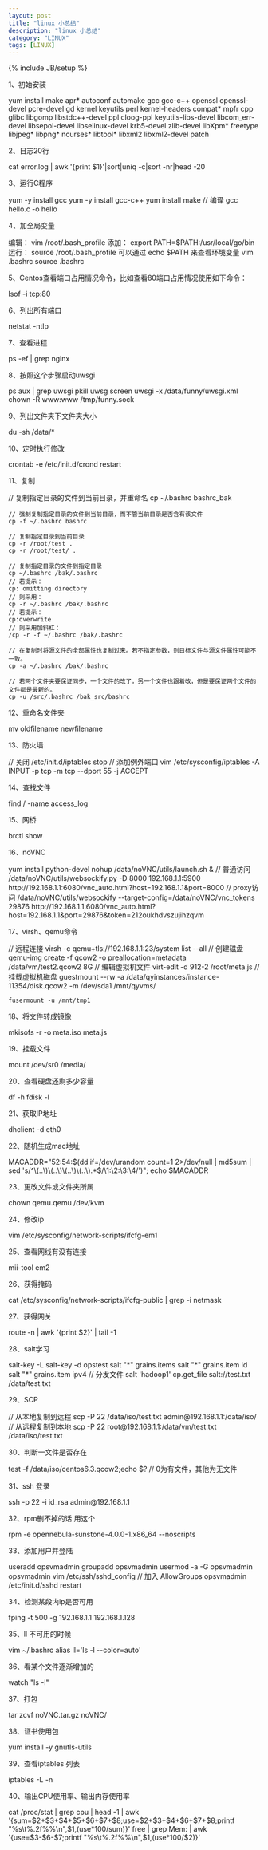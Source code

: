 ```yaml
---
layout: post
title: "linux 小总结"
description: "linux 小总结"
category: "LINUX"
tags: [LINUX]
---
```

{% include JB/setup %}

<p>1、初始安装</p>
    yum install make apr* autoconf automake gcc gcc-c++ openssl openssl-devel pcre-devel gd  kernel keyutils perl kernel-headers compat* mpfr cpp glibc libgomp libstdc++-devel ppl cloog-ppl keyutils-libs-devel libcom_err-devel libsepol-devel libselinux-devel krb5-devel zlib-devel libXpm* freetype libjpeg* libpng* ncurses* libtool* libxml2 libxml2-devel patch
    
<p>2、日志20行</p>
    cat error.log | awk '{print $1}'|sort|uniq -c|sort -nr|head -20

<p>3、运行C程序</p>
    yum -y install gcc
    yum -y install gcc-c++ 
    yum install make
    // 编译 
    gcc hello.c -o hello

<p>4、加全局变量</p>
    编辑： vim /root/.bash_profile
    添加： export PATH=$PATH:/usr/local/go/bin
    运行： source /root/.bash_profile
    可以通过 echo $PATH 来查看环境变量
    vim .bashrc
    source .bashrc

<p>5、Centos查看端口占用情况命令，比如查看80端口占用情况使用如下命令：</p>
    lsof -i tcp:80

<p>6、列出所有端口</p>
    netstat -ntlp

<p>7、查看进程</p>
    ps -ef | grep nginx

<p>8、按照这个步骤启动uwsgi</p>
    ps aux | grep uwsgi
    pkill uwsg
    screen
    uwsgi -x /data/funny/uwsgi.xml
    chown -R www:www /tmp/funny.sock

<p>9、列出文件夹下文件夹大小</p>
    du -sh /data/*  

<p>10、定时执行修改</p>
    crontab -e
    /etc/init.d/crond restart

<p>11、复制</p>
    // 复制指定目录的文件到当前目录，并重命名
    cp ~/.bashrc bashrc_bak

    // 强制复制指定目录的文件到当前目录，而不管当前目录是否含有该文件
    cp -f ~/.bashrc bashrc

    // 复制指定目录到当前目录
    cp -r /root/test .
    cp -r /root/test/ .

    // 复制指定目录的文件到指定目录
    cp ~/.bashrc /bak/.bashrc
    // 若提示：
    cp: omitting directory
    // 则采用：
    cp -r ~/.bashrc /bak/.bashrc
    // 若提示：
    cp:overwrite
    // 则采用加斜杠：
    /cp -r -f ~/.bashrc /bak/.bashrc

    // 在复制时将源文件的全部属性也复制过来。若不指定参数，则目标文件与源文件属性可能不一致。
    cp -a ~/.bashrc /bak/.bashrc

    // 若两个文件夹要保证同步，一个文件的改了，另一个文件也跟着改，但是要保证两个文件的文件都是最新的。
    cp -u /src/.bashrc /bak_src/bashrc

<p>12、重命名文件夹</p>
    mv oldfilename newfilename

<p>13、防火墙</p>
    // 关闭
    /etc/init.d/iptables stop
    // 添加例外端口 
    vim /etc/sysconfig/iptables
    -A INPUT -p tcp -m tcp --dport 55 -j ACCEPT

<p>14、查找文件</p>
    find / -name access_log

<p>15、网桥</p>
    brctl show

<p>16、noVNC</p>
    yum install python-devel
    nohup /data/noVNC/utils/launch.sh &
    // 普通访问
    /data/noVNC/utils/websockify.py -D 8000 192.168.1.1:5900
    http://192.168.1.1:6080/vnc_auto.html?host=192.168.1.1&port=8000
    // proxy访问
    /data/noVNC/utils/websockify --target-config=/data/noVNC/vnc_tokens 29876
    http://192.168.1.1:6080/vnc_auto.html?host=192.168.1.1&port=29876&token=212oukhdvszujihzqvm

<p>17、virsh、qemu命令</p>
    // 远程连接
    virsh -c qemu+tls://192.168.1.1:23/system list --all
    // 创建磁盘
    qemu-img create -f qcow2 -o preallocation=metadata /data/vm/test2.qcow2 8G
    // 编辑虚拟机文件
    virt-edit -d 912-2 /root/meta.js
    // 挂载虚拟机磁盘
    guestmount --rw -a /data/qyinstances/instance-11354/disk.qcow2 -m /dev/sda1 /mnt/qyvms/
    
    fusermount -u /mnt/tmp1

<p>18、将文件转成镜像</p>
    mkisofs -r -o meta.iso meta.js

<p>19、挂载文件</p>
    mount /dev/sr0 /media/

<p>20、查看硬盘还剩多少容量</p>
    df -h
    fdisk -l

<p>21、获取IP地址</p>
    dhclient -d eth0

<p>22、随机生成mac地址</p>
    MACADDR="52:54:$(dd if=/dev/urandom count=1 2>/dev/null | md5sum | sed 's/^\(..\)\(..\)\(..\)\(..\).*$/\1:\2:\3:\4/')"; echo $MACADDR

<p>23、更改文件或文件夹所属</p>
    chown qemu.qemu /dev/kvm

<p>24、修改ip</p>
    vim /etc/sysconfig/network-scripts/ifcfg-em1

<p>25、查看网线有没有连接</p>
    mii-tool em2

<p>26、获得掩码</p>
    cat /etc/sysconfig/network-scripts/ifcfg-public | grep -i netmask  

<p>27、获得网关</p>
    route -n | awk '{print $2}' | tail -1

<p>28、salt学习</p>
    salt-key -L
    salt-key -d opstest
    salt "*" grains.items
    salt "*" grains.item id
    salt "*" grains.item ipv4
    // 分发文件 
    salt 'hadoop1' cp.get_file salt://test.txt /data/test.txt

<p>29、SCP</p>
    // 从本地复制到远程
    scp -P 22 /data/iso/test.txt admin@192.168.1.1:/data/iso/
    // 从远程复制到本地
    scp -P 22 root@192.168.1.1:/data/vm/test.txt /data/iso/test.txt

<p>30、判断一文件是否存在</p>
    test -f /data/iso/centos6.3.qcow2;echo $?
    // 0为有文件，其他为无文件

<p>31、ssh 登录</p>
    ssh -p 22 -i id_rsa admin@192.168.1.1

<p>32、rpm删不掉的话 用这个</p> 
    rpm -e opennebula-sunstone-4.0.0-1.x86_64 --noscripts

<p>33、添加用户并登陆</p>
    useradd opsvmadmin
    groupadd opsvmadmin
    usermod -a -G opsvmadmin opsvmadmin
    vim /etc/ssh/sshd_config
    // 加入 AllowGroups opsvmadmin
    /etc/init.d/sshd restart

<p>34、检测某段内ip是否可用</p>
    fping -t 500 -g  192.168.1.1 192.168.1.128

<p>35、ll 不可用的时候</p>
    vim ~/.bashrc  alias ll='ls -l --color=auto'

<p>36、看某个文件逐渐增加的</p>
    watch "ls -l"

<p>37、打包</p>
    tar zcvf noVNC.tar.gz noVNC/

<p>38、证书使用包</p>
    yum install -y gnutls-utils

<p>39、查看iptables 列表</p>
    iptables -L -n

<p>40、输出CPU使用率、输出内存使用率</p>
    cat /proc/stat | grep cpu | head -1 | awk '{sum=$2+$3+$4+$5+$6+$7+$8;use=$2+$3+$4+$6+$7+$8;printf "%s\t%.2f%%\n",$1,(use*100/sum)}'
    free | grep Mem: | awk '{use=$3-$6-$7;printf "%s\t%.2f%%\n",$1,(use*100/$2)}'
